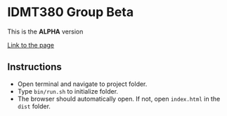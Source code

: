 # IDMT380 Group Beta
This is the **ALPHA** version

[Link to the page](http://yuangli.com/idmt380/src)

## Instructions
* Open terminal and navigate to project folder.
* Type `bin/run.sh` to initialize folder.
* The browser should automatically open. If not, open `index.html` in the `dist` folder.

